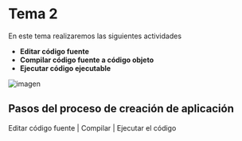 # Tema 2 

En este tema realizaremos las siguientes actividades

- **Editar código fuente**
- **Compilar código fuente a código objeto**
- **Ejecutar código ejecutable**

![imagen](https://localdab.org/wp-content/uploads/2022/11/Compiler-2.jpg)


## Pasos del proceso de creación de aplicación

Editar código fuente  |  Compilar | Ejecutar el código
